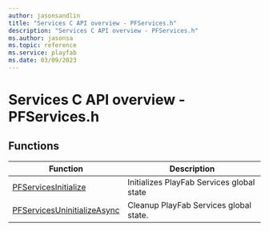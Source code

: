 ```yaml
---
author: jasonsandlin
title: "Services C API overview - PFServices.h"
description: "Services C API overview - PFServices.h"
ms.author: jasonsa
ms.topic: reference
ms.service: playfab
ms.date: 03/09/2023
---
```


# Services C API overview - PFServices.h

  
## Functions  

| Function | Description |  
| --- | --- |  
| [PFServicesInitialize](functions/pfservicesinitialize.md) | Initializes PlayFab Services global state |  
| [PFServicesUninitializeAsync](functions/pfservicesuninitializeasync.md) | Cleanup PlayFab Services global state. |  
